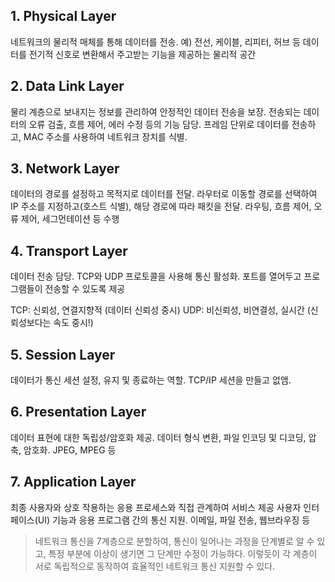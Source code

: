 
## 1. Physical Layer
네트워크의 물리적 매체를 통해 데이터를 전송. 예) 전선, 케이블, 리피터, 허브 등
데이터를 전기적 신호로 변환해서 주고받는 기능을 제공하는 물리적 공간

## 2. Data Link Layer
물리 계층으로 보내지는 정보를 관리하여 안정적인 데이터 전송을 보장. 
전송되는 데이터의 오류 검출, 흐름 제어, 에러 수정 등의 기능 담당.
프레임 단위로 데이터를 전송하고, MAC 주소를 사용하여 네트워크 장치를 식별.

## 3. Network Layer
데이터의 경로를 설정하고 목적지로 데이터를 전달.
라우터로 이동할 경로를 선택하여 IP 주소를 지정하고(호스트 식별), 해당 경로에 따라 패킷을 전달.
라우팅, 흐름 제어, 오류 제어, 세그먼테이션 등 수행

## 4. Transport Layer
데이터 전송 담당. TCP와 UDP 프로토콜을 사용해 통신 활성화. 포트를 열어두고 프로그램들이 전송할 수 있도록 제공

TCP: 신뢰성, 연결지향적 (데이터 신뢰성 중시)
UDP: 비신뢰성, 비연결성, 실시간 (신뢰성보다는 속도 중시!)

## 5. Session Layer
데이터가 통신 세션 설정, 유지 및 종료하는 역할. TCP/IP 세션을 만들고 없앰.

## 6. Presentation Layer
데이터 표현에 대한 독립성/암호화 제공.
데이터 형식 변환, 파일 인코딩 및 디코딩, 압축, 암호화. JPEG, MPEG 등

## 7. Application Layer
최종 사용자와 상호 작용하는 응용 프로세스와 직접 관계하여 서비스 제공
사용자 인터페이스(UI) 기능과 응용 프로그램 간의 통신 지원. 이메일, 파일 전송, 웹브라우징 등

 

> 네트워크 통신을 7계층으로 분할하여, 통신이 일어나는 과정을 단계별로 알 수 있고, 특정 부분에 이상이 생기면 그 단계만 수정이 가능하다. 이렇듯이 각 계층이 서로 독립적으로 동작하여 효율적인 네트워크 통신 지원할 수 있다.

